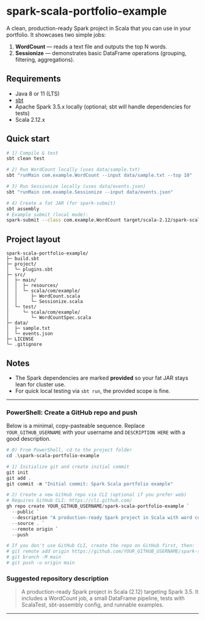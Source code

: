 # spark-scala-portfolio-example

A clean, production-ready Spark project in Scala that you can use in your portfolio.
It showcases two simple jobs:

1. **WordCount** — reads a text file and outputs the top N words.
2. **Sessionize** — demonstrates basic DataFrame operations (grouping, filtering, aggregations).

## Requirements
- Java 8 or 11 (LTS)
- [sbt](https://www.scala-sbt.org/)
- Apache Spark 3.5.x locally (optional; sbt will handle dependencies for tests)
- Scala 2.12.x

## Quick start
```bash
# 1) Compile & test
sbt clean test

# 2) Run WordCount locally (uses data/sample.txt)
sbt "runMain com.example.WordCount --input data/sample.txt --top 10"

# 3) Run Sessionize locally (uses data/events.json)
sbt "runMain com.example.Sessionize --input data/events.json"

# 4) Create a fat JAR (for spark-submit)
sbt assembly
# Example submit (local mode):
spark-submit --class com.example.WordCount target/scala-2.12/spark-scala-portfolio-example-assembly-0.1.0.jar --input data/sample.txt --top 10
```

## Project layout
```
spark-scala-portfolio-example/
├─ build.sbt
├─ project/
│  └─ plugins.sbt
├─ src/
│  ├─ main/
│  │  ├─ resources/
│  │  └─ scala/com/example/
│  │     ├─ WordCount.scala
│  │     └─ Sessionize.scala
│  └─ test/
│     └─ scala/com/example/
│        └─ WordCountSpec.scala
├─ data/
│  ├─ sample.txt
│  └─ events.json
├─ LICENSE
└─ .gitignore
```

## Notes
- The Spark dependencies are marked **provided** so your fat JAR stays lean for cluster use.
- For quick local testing via `sbt run`, the provided scope is fine.

---

### PowerShell: Create a GitHub repo and push
Below is a minimal, copy-pasteable sequence. Replace `YOUR_GITHUB_USERNAME` with your username and `DESCRIPTION HERE` with a good description.

```powershell
# 0) From PowerShell, cd to the project folder
cd .\spark-scala-portfolio-example

# 1) Initialize git and create initial commit
git init
git add .
git commit -m "Initial commit: Spark Scala portfolio example"

# 2) Create a new GitHub repo via CLI (optional if you prefer web)
# Requires GitHub CLI: https://cli.github.com/
gh repo create YOUR_GITHUB_USERNAME/spark-scala-portfolio-example `
  --public `
  --description "A production-ready Spark project in Scala with word count and DataFrame examples." `
  --source . `
  --remote origin `
  --push

# If you don't use GitHub CLI, create the repo on GitHub first, then:
# git remote add origin https://github.com/YOUR_GITHUB_USERNAME/spark-scala-portfolio-example.git
# git branch -M main
# git push -u origin main
```

### Suggested repository description
> A production-ready Spark project in Scala (2.12) targeting Spark 3.5. It includes a WordCount job, a small DataFrame pipeline, tests with ScalaTest, sbt-assembly config, and runnable examples.

---
